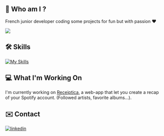 ## 🚀 Who am I ?
French junior developer coding some projects for fun but with passion ❤️

![](https://komarev.com/ghpvc/?username=ragerslazar&style=for-the-badge&color=brightgreen)

## 🛠 Skills
[![My Skills](https://skillicons.dev/icons?i=html,css,php,js,py,nodejs,bootstrap,postgresql)]()

## 💻 What I'm Working On

I'm currently working on [Receiptica](https://github.com/ragerslazar/Receiptica), a web-app that let you create a recap of your Spotify account. (Followed artists, favorite albums...).

## ✉️ Contact
[![linkedin](https://img.shields.io/badge/linkedin-0A66C2?style=for-the-badge&logo=linkedin&logoColor=white)](https://www.linkedin.com/in/lazar-l-a11402241/)

